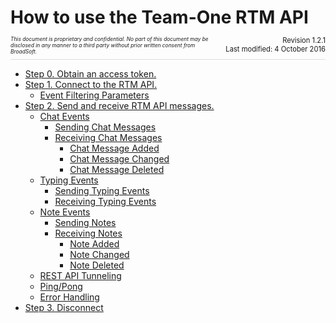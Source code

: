 # How to use the Team-One RTM API

<div style="border-bottom:1px solid #ddd; margin-top:-0.4em; margin-bottom:1em; padding-bottom: 1.4em">
  <div style="float:right;text-align:right;font-size:80%;max-width:33%;">
  Revision 1.2.1<br>Last modified: 4 October 2016</div>
  &nbsp;
  <div style="font-size:60%; float:left; max-width:66%;"><i>This document is proprietary and confidential. No part of this document may be disclosed in any manner to a third party without prior written consent from BroadSoft.</i>
  </div>
</div>

  - [Step 0. Obtain an access token.](#step-0-obtain-an-access-token)
  - [Step 1. Connect to the RTM API.](#step-1-connect-to-the-rtm-api)
    - [Event Filtering Parameters](#event-filtering-parameters)
  - [Step 2. Send and receive RTM API messages.](#step-2-send-and-receive-rtm-api-messages)
      - [Chat Events](#chat-events)
        - [Sending Chat Messages](#sending-chat-messages)
        - [Receiving Chat Messages](#receiving-chat-messages)
          - [Chat Message Added](#chat-message-added)
          - [Chat Message Changed](#chat-message-changed)
          - [Chat Message Deleted](#chat-message-deleted)
      - [Typing Events](#typing-events)
        - [Sending Typing Events](#sending-typing-events)
        - [Receiving Typing Events](#receiving-typing-events)
      - [Note Events](#note-events)
        - [Sending Notes](#sending-notes)
        - [Receiving Notes](#receiving-notes)
          - [Note Added](#note-added)
          - [Note Changed](#note-changed)
          - [Note Deleted](#note-deleted)
      - [REST API Tunneling](#rest-api-tunneling)
      - [Ping/Pong](#pingpong)
      - [Error Handling](#error-handling)
  - [Step 3. Disconnect](#step-3-disconnect)
